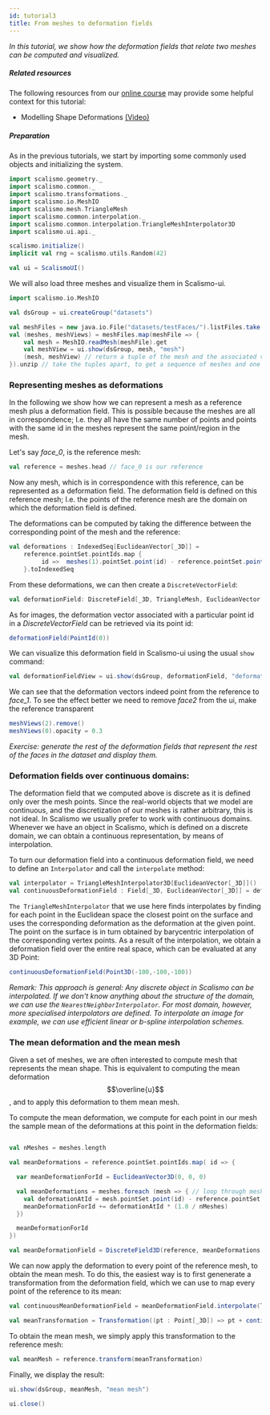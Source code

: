```yaml
---
id: tutorial3
title: From meshes to deformation fields
---
```


*In this tutorial, we show how the deformation fields that relate two meshes can be computed and visualized.*

##### Related resources

The following resources from our [online course](https://www.futurelearn.com/courses/statistical-shape-modelling) may provide
some helpful context for this tutorial:

- Modelling Shape Deformations [(Video)](https://www.futurelearn.com/courses/statistical-shape-modelling/3/steps/250326)


##### Preparation

As in the previous tutorials, we start by importing some commonly used objects and initializing the system.

```scala mdoc:silent
import scalismo.geometry._
import scalismo.common._
import scalismo.transformations._
import scalismo.io.MeshIO
import scalismo.mesh.TriangleMesh
import scalismo.common.interpolation._
import scalismo.common.interpolation.TriangleMeshInterpolator3D
import scalismo.ui.api._

scalismo.initialize()
implicit val rng = scalismo.utils.Random(42)

val ui = ScalismoUI()
```

We will also load three meshes and visualize them in Scalismo-ui.
```scala mdoc:silent
import scalismo.io.MeshIO

val dsGroup = ui.createGroup("datasets")

val meshFiles = new java.io.File("datasets/testFaces/").listFiles.take(3)
val (meshes, meshViews) = meshFiles.map(meshFile => {
    val mesh = MeshIO.readMesh(meshFile).get
    val meshView = ui.show(dsGroup, mesh, "mesh")
    (mesh, meshView) // return a tuple of the mesh and the associated view
}).unzip // take the tuples apart, to get a sequence of meshes and one of meshViews

```

### Representing meshes as deformations

In the following we show how we can represent a mesh as a reference mesh plus a deformation field. This is possible
because the meshes are all in correspondence; I.e. they all have the same number of points and points with the same id in the meshes represent
the same point/region in the mesh.

Let's say *face_0*, is the reference mesh:

```scala mdoc:silent
val reference = meshes.head // face_0 is our reference
```
Now any mesh, which is in correspondence with this reference, can be represented as a deformation field.
The deformation field is defined on this reference mesh; I.e. the points of
the reference mesh are the domain on which the deformation field is defined.

The deformations can be computed by taking the difference between the corresponding
point of the mesh and the reference:
```scala mdoc:silent
val deformations : IndexedSeq[EuclideanVector[_3D]] =
    reference.pointSet.pointIds.map {
         id =>  meshes(1).pointSet.point(id) - reference.pointSet.point(id)
    }.toIndexedSeq
```

From these deformations, we can then create a ```DiscreteVectorField```:

```scala mdoc:silent
val deformationField: DiscreteField[_3D, TriangleMesh, EuclideanVector[_3D]] = DiscreteField3D(reference, deformations)
```

As for images, the deformation vector associated with a particular point id in a *DiscreteVectorField* can be retrieved via its point id:

```scala mdoc
deformationField(PointId(0))
```

We can visualize this deformation field in Scalismo-ui using the usual ```show```
command:

```scala mdoc:silent
val deformationFieldView = ui.show(dsGroup, deformationField, "deformations")
```
We can see that the deformation vectors indeed point from the reference to *face_1*.
To see the effect better we need to remove *face2* from the ui,
make the reference transparent

```scala mdoc:silent
meshViews(2).remove()
meshViews(0).opacity = 0.3
```

*Exercise: generate the rest of the deformation fields that represent the rest of the faces in the dataset and display them.*


### Deformation fields over continuous domains:

The deformation field that we computed above is discrete as it is
defined only over the mesh points. Since the real-world objects that we
model are continuous, and the discretization of our meshes is rather
arbitrary, this is not ideal. In Scalismo we usually prefer to work with
continuous domains.
Whenever we have an object in Scalismo, which is defined on a discrete domain,
we can obtain a continuous representation, by means
of interpolation.

To turn our deformation field into a continuous deformation field, we need to define an ```Interpolator``` and call the ```interpolate```
method:
```scala mdoc:silent
val interpolator = TriangleMeshInterpolator3D[EuclideanVector[_3D]]()
val continuousDeformationField : Field[_3D, EuclideanVector[_3D]] = deformationField.interpolate(interpolator)
```

```The TriangleMeshInterpolator``` that we use here finds interpolates by finding for each point in the Euclidean space the closest
point on the surface and uses the corresponding deformation as the deformation at the given point. The point on the
surface is in turn obtained by barycentric interpolation of the corresponding vertex points. As a result of the interpolation,
we obtain a deformation field over the entire real space, which can be evaluated at any 3D Point:

```scala mdoc
continuousDeformationField(Point3D(-100,-100,-100))
```

*Remark: This approach is general: Any discrete object in Scalismo can be interpolated.
If we don't know anything about the structure of the domain, we can use the ```NearestNeighborInterpolator```.
For most domain, however, more specialised interpolators are defined. To interpolate an image for example,
we can use efficient linear or b-spline interpolation schemes.*


### The mean deformation and the mean mesh

Given a set of meshes, we are often interested to compute mesh that represents the mean shape.
This is equivalent to computing the mean deformation $$\overline{u}$$, and to apply this deformation to them mean mesh.

To compute the mean deformation, we compute for each point in our mesh the sample mean of the
deformations at this point in the deformation fields:

```scala mdoc:silent

val nMeshes = meshes.length

val meanDeformations = reference.pointSet.pointIds.map( id => {

  var meanDeformationForId = EuclideanVector3D(0, 0, 0)

  val meanDeformations = meshes.foreach (mesh => { // loop through meshes
    val deformationAtId = mesh.pointSet.point(id) - reference.pointSet.point(id)
    meanDeformationForId += deformationAtId * (1.0 / nMeshes)
  })

  meanDeformationForId
})

val meanDeformationField = DiscreteField3D(reference, meanDeformations.toIndexedSeq)
```

We can now apply the deformation to every point of the reference mesh, to obtain the mean mesh.
To do this, the easiest way is to first genenerate a transformation from the deformation field, which
we can use to map every point of the reference to its mean:
```scala mdoc:silent
val continuousMeanDeformationField = meanDeformationField.interpolate(TriangleMeshInterpolator3D())

val meanTransformation = Transformation((pt : Point[_3D]) => pt + continuousMeanDeformationField(pt))
```

To obtain the mean mesh, we simply apply this transformation to the reference mesh:
```scala mdoc:silent
val meanMesh = reference.transform(meanTransformation)
```

Finally, we display the result:
```scala mdoc:silent
ui.show(dsGroup, meanMesh, "mean mesh")
```


```scala mdoc:invisible
ui.close()
```